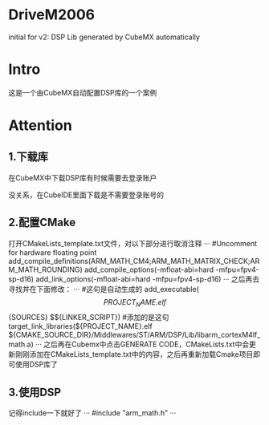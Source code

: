 # DriveM2006
initial for v2: DSP Lib generated by CubeMX automatically

# Intro 
这是一个由CubeMX自动配置DSP库的一个案例

# Attention
## 1.下载库
在CubeMX中下载DSP库有时候需要去登录账户

没关系，在CubeIDE里面下载是不需要登录账号的

## 2.配置CMake
打开CMakeLists_template.txt文件，对以下部分进行取消注释
···
#Uncomment for hardware floating point
add_compile_definitions(ARM_MATH_CM4;ARM_MATH_MATRIX_CHECK;ARM_MATH_ROUNDING)
add_compile_options(-mfloat-abi=hard -mfpu=fpv4-sp-d16)
add_link_options(-mfloat-abi=hard -mfpu=fpv4-sp-d16)
···
之后再去寻找并在下面修改：
···
#这句是自动生成的
add_executable($${PROJECT_NAME}.elf $${SOURCES} $${LINKER_SCRIPT})
#添加的是这句
target_link_libraries(${PROJECT_NAME}.elf ${CMAKE_SOURCE_DIR}/Middlewares/ST/ARM/DSP/Lib/libarm_cortexM4lf_math.a)
···
之后再在Cubemx中点击GENERATE CODE，CMakeLists.txt中会更新刚刚添加在CMakeLists_template.txt中的内容，之后再重新加载Cmake项目即可使用DSP库了

## 3.使用DSP
记得include一下就好了
···
#include "arm_math.h"
···
